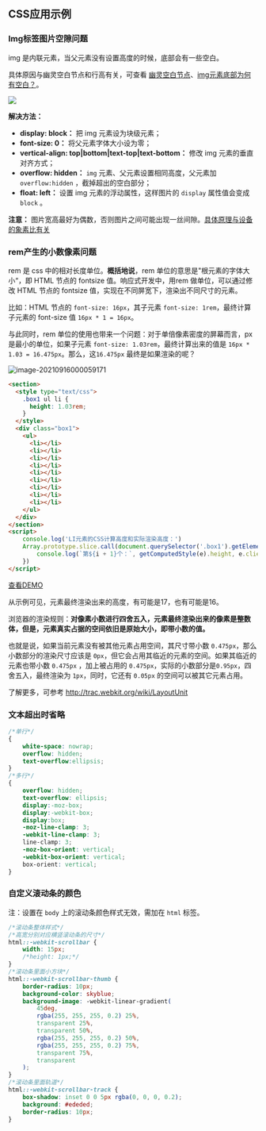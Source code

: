## CSS应用示例

### Img标签图片空隙问题

img 是内联元素，当父元素没有设置高度的时候，底部会有一些空白。

具体原因与幽灵空白节点和行高有关，可查看 [幽灵空白节点](https://app.gitbook.com/s/-M8fDLTBWl2H-MOzligj/css-tan-suo-xi-lie/00css-ji-chu-zhi-shi#you-ling-kong-bai-jie-dian)、[img元素底部为何有空白？](https://app.gitbook.com/s/-M8fDLTBWl2H-MOzligj/css-tan-suo-xi-lie/14css-tan-suo-xi-lie-lineheight#img-yuan-su-di-bu-wei-he-you-kong-bai)。

![](https://my-files-1259410276.cos.ap-chengdu.myqcloud.com/md_images/1245223-a1d7789ea88eef3f.png)

**解决方法：**

-  **display: block：** 把 img 元素设为块级元素；
-  **font-size: 0：** 将父元素字体大小设为零；
-  **vertical-align: top|bottom|text-top|text-bottom：** 修改 img 元素的垂直对齐方式；
-  **overflow: hidden：** `img` 元素、父元素设置相同高度，父元素加 `overflow:hidden` ，截掉超出的空白部分；
-  **float: left：** 设置 img 元素的浮动属性，这样图片的 `display` 属性值会变成 `block` 。

**注意：** 图片宽高最好为偶数，否则图片之间可能出现一丝间隙。[具体原理与设备的象素比有关](https://juejin.im/entry/59e70320f265da431c6f6514)

### rem产生的小数像素问题

rem 是 css 中的相对长度单位。**概括地说**，rem 单位的意思是"根元素的字体大小“，即 HTML 节点的 fontsize 值。响应式开发中，用rem 做单位，可以通过修改 HTML 节点的 fontsize 值，实现在不同屏宽下，渲染出不同尺寸的元素。

比如：HTML 节点的 `font-size: 16px`，其子元素 `font-size: 1rem`，最终计算子元素的 font-size 值 `16px * 1 = 16px`。

与此同时，rem 单位的使用也带来一个问题：对于单倍像素密度的屏幕而言，px 是最小的单位，如果子元素 `font-size: 1.03rem`，最终计算出来的值是 `16px * 1.03 = 16.475px`。那么，这`16.475px` 最终是如果渲染的呢？

![image-20210916000059171](https://my-files-1259410276.cos.ap-chengdu.myqcloud.com/md_images/image-20210916000059171.png)

```html
<section>
  <style type="text/css">
    .box1 ul li {
      height: 1.03rem;
    }
  </style>
  <div class="box1">
    <ul>
      <li></li>
      <li></li>
      <li></li>
      <li></li>
      <li></li>
      <li></li>
      <li></li>
      <li></li>
      <li></li>
    </ul>
  </div>
</section>
<script>
    console.log('LI元素的CSS计算高度和实际渲染高度：')
    Array.prototype.slice.call(document.querySelector('.box1').getElementsByTagName('li')).map((e, i) => {
        console.log(`第${i + 1}个：`, getComputedStyle(e).height, e.clientHeight)
    })
</script>
```

[查看DEMO](https://1927344728.github.io/demo-lizh/html/others_01.html)

从示例可见，元素最终渲染出来的高度，有可能是17，也有可能是16。

浏览器的渲染规则：**对像素小数进行四舍五入，元素最终渲染出来的像素是整数体，但是，元素真实占据的空间依旧是原始大小，即带小数的值。**

也就是说，如果当前元素没有被其他元素占用空间，其尺寸带小数 `0.475px`，那么小数部分的渲染尺寸应该是 `0px`，但它会占用其临近的元素的空间。如果其临近的元素也带小数 `0.475px` ，加上被占用的 `0.475px`，实际的小数部分是`0.95px`，四舍五入，最终渲染为 `1px`，同时，它还有 `0.05px` 的空间可以被其它元素占用。

了解更多，可参考 http://trac.webkit.org/wiki/LayoutUnit

### 文本超出时省略

```css
/*单行*/
{
    white-space: nowrap;
    overflow: hidden;
    text-overflow:ellipsis;
}
/*多行*/
{
    overflow: hidden;
    text-overflow: ellipsis;
    display:-moz-box;
    display:-webkit-box;
    display:box;
    -moz-line-clamp: 3;
    -webkit-line-clamp: 3;
    line-clamp: 3;
    -moz-box-orient: vertical;
    -webkit-box-orient: vertical;
    box-orient: vertical;
}
```

### 自定义滚动条的颜色

注：设置在 `body` 上的滚动条颜色样式无效，需加在 `html` 标签。

```css
/*滚动条整体样式*/
/*高宽分别对应横竖滚动条的尺寸*/
html::-webkit-scrollbar {
    width: 15px;  
    /*height: 1px;*/
}
/*滚动条里面小方块*/
html::-webkit-scrollbar-thumb {
    border-radius: 10px;
    background-color: skyblue;
    background-image: -webkit-linear-gradient(
        45deg,
        rgba(255, 255, 255, 0.2) 25%,
        transparent 25%,
        transparent 50%,
        rgba(255, 255, 255, 0.2) 50%,
        rgba(255, 255, 255, 0.2) 75%,
        transparent 75%,
        transparent
    );
}
/*滚动条里面轨道*/
html::-webkit-scrollbar-track {
    box-shadow: inset 0 0 5px rgba(0, 0, 0, 0.2);
    background: #ededed;
    border-radius: 10px;
}
```
